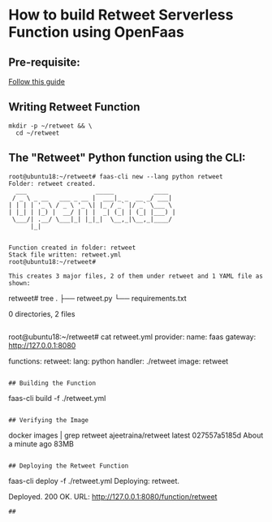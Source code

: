 # How to build Retweet Serverless Function using OpenFaas

## Pre-requisite:

[Follow this guide](https://github.com/ajeetraina/openfaas/blob/master/README.md)


## Writing Retweet Function

```
mkdir -p ~/retweet && \
  cd ~/retweet
```
## The "Retweet" Python function using the CLI:


```
root@ubuntu18:~/retweet# faas-cli new --lang python retweet
Folder: retweet created.
  ___                   _____           ____
 / _ \ _ __   ___ _ __ |  ___|_ _  __ _/ ___|
| | | | '_ \ / _ \ '_ \| |_ / _` |/ _` \___ \
| |_| | |_) |  __/ | | |  _| (_| | (_| |___) |
 \___/| .__/ \___|_| |_|_|  \__,_|\__,_|____/
      |_|


Function created in folder: retweet
Stack file written: retweet.yml
root@ubuntu18:~/retweet#

This creates 3 major files, 2 of them under retweet and 1 YAML file as shown:
```
retweet# tree
.
├── retweet.py
└── requirements.txt

0 directories, 2 files

```

```
root@ubuntu18:~/retweet# cat retweet.yml
provider:
  name: faas
  gateway: http://127.0.0.1:8080

functions:
  retweet:
    lang: python
    handler: ./retweet
    image: retweet

```

## Building the Function

```
faas-cli build -f ./retweet.yml
```

## Verifying the Image
```

docker images | grep retweet
ajeetraina/retweet          latest              027557a5185d        About a minute ago   83MB

```

## Deploying the Retweet Function

 ```
 faas-cli deploy -f ./retweet.yml
Deploying: retweet.

Deployed. 200 OK.
URL: http://127.0.0.1:8080/function/retweet
```
## 

